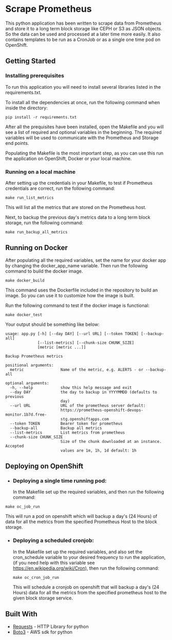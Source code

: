<!-- # scrape_prometheus
Functions to scrape data from Prometheus and maybe be able to store to an object storage (like CEPH) -->

# Scrape Prometheus
This python application has been written to scrape data from Prometheus and store it to a long term block storage like CEPH or S3 as JSON objects. So the data can be used and processed at a later time more easily. It also contains templates to be run as a CronJob or as a single one time pod on OpenShift.

## Getting Started



### Installing prerequisites

To run this application you will need to install several libraries listed in the requirements.txt.

To install all the dependencies at once, run the following command when inside the directory:
```
pip install -r requirements.txt
```
After all the prequisites have been installed, open the Makefile and you will see a list of required and optional variables in the beginning.
The required variables will be used to communicate with the Prometheus and Storage end points.

Populating the Makefile is the most important step, as you can use this run the application on OpenShift, Docker or your local machine.

### Running on a local machine

After setting up the credentials in your Makefile, to test if Prometheus credentials are correct, run the following command:
```
make run_list_metrics
```
This will list all the metrics that are stored on the Prometheus host.

Next, to backup the previous day's metrics data to a long term block storage, run the following command:
```
make run_backup_all_metrics
```
## Running on Docker
After populating all the required variables, set the name for your docker app by changing the docker_app_name variable. Then run the following command to build the docker image.
```
make docker_build
```
This command uses the Dockerfile included in the repository to build an image. So you can use it to customize how the image is built.

Run the following command to test if the docker image is functional:
```
make docker_test
```
Your output should be something like below:
```
usage: app.py [-h] [--day DAY] [--url URL] [--token TOKEN] [--backup-all]
              [--list-metrics] [--chunk-size CHUNK_SIZE]
              [metric [metric ...]]

Backup Prometheus metrics

positional arguments:
  metric                Name of the metric, e.g. ALERTS - or --backup-all

optional arguments:
  -h, --help            show this help message and exit
  --day DAY             the day to backup in YYYYMMDD (defaults to previous
                        day)
  --url URL             URL of the prometheus server default:
                        https://prometheus-openshift-devops-monitor.1b7d.free-
                        stg.openshiftapps.com
  --token TOKEN         Bearer token for prometheus
  --backup-all          Backup all metrics
  --list-metrics        List metrics from prometheus
  --chunk-size CHUNK_SIZE
                        Size of the chunk downloaded at an instance. Accepted
                        values are 1m, 1h, 1d default: 1h

```

## Deploying on OpenShift

* ### Deploying a single time running pod:
  In the Makefile set up the required variables, and then run the following command:
```
make oc_job_run
```
This will run a pod on openshift which will backup a day's (24 Hours) of data for all the metrics from the specified Prometheus Host to the block storage.

* ### Deploying a scheduled cronjob:
  In the Makefile set up the required variables, and also set the cron_schedule variable to your desired frequency to run the application, (if you need help with this variable see https://en.wikipedia.org/wiki/Cron), then run the following command:
  ```
  make oc_cron_job_run
  ```
  This will schedule a cronjob on openshift that will backup a day's (24 Hours) data for all the metrics from the specified prometheus host to the given block storage service.

## Built With

* [Requests](http://docs.python-requests.org/en/master/) - HTTP Library for python
* [Boto3](https://boto3.readthedocs.io/en/latest/reference/core/session.html) - AWS sdk for python

